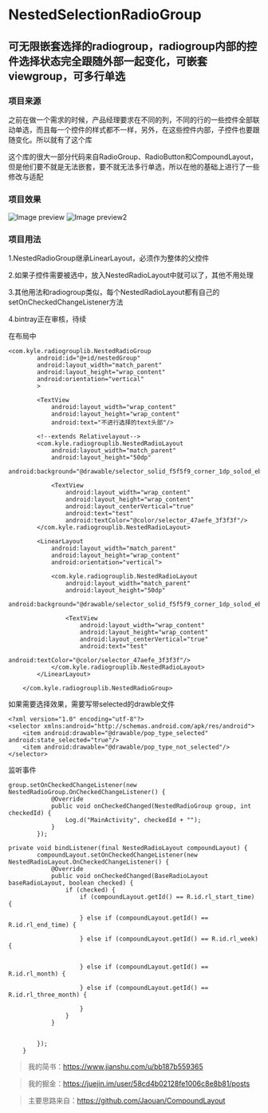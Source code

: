 # NestedSelectionRadioGroup
## 可无限嵌套选择的radiogroup，radiogroup内部的控件选择状态完全跟随外部一起变化，可嵌套viewgroup，可多行单选

### 项目来源
之前在做一个需求的时候，产品经理要求在不同的列，不同的行的一些控件全部联动单选，而且每一个控件的样式都不一样，另外，在这些控件内部，子控件也要跟随变化。所以就有了这个库

这个库的很大一部分代码来自RadioGroup、RadioButton和CompoundLayout，但是他们要不就是无法嵌套，要不就无法多行单选，所以在他的基础上进行了一些修改与适配

### 项目效果
![Image preview](https://github.com/LatoAndroid/NestedSelectionVideoGroup/blob/master/pic/2cb77acf3c89dce000c35297b3c391f.png)
![Image preview2](https://github.com/LatoAndroid/NestedSelectionVideoGroup/blob/master/pic/4082d6c1899b08595851e302e565411.png)

### 项目用法
1.NestedRadioGroup继承LinearLayout，必须作为整体的父控件

2.如果子控件需要被选中，放入NestedRadioLayout中就可以了，其他不用处理

3.其他用法和radiogroup类似，每个NestedRadioLayout都有自己的setOnCheckedChangeListener方法

4.bintray正在审核，待续

在布局中
```
<com.kyle.radiogrouplib.NestedRadioGroup
        android:id="@+id/nestedGroup"
        android:layout_width="match_parent"
        android:layout_height="wrap_content"
        android:orientation="vertical"
        >

        <TextView
            android:layout_width="wrap_content"
            android:layout_height="wrap_content"
            android:text="不进行选择的text头部"/>

        <!--extends Relativelayout-->
        <com.kyle.radiogrouplib.NestedRadioLayout
            android:layout_width="match_parent"
            android:layout_height="50dp"
            android:background="@drawable/selector_solid_f5f5f9_corner_1dp_solod_ebf1ff_corner_1dp">

            <TextView
                android:layout_width="wrap_content"
                android:layout_height="wrap_content"
                android:layout_centerVertical="true"
                android:text="test"
                android:textColor="@color/selector_47aefe_3f3f3f"/>
        </com.kyle.radiogrouplib.NestedRadioLayout>

        <LinearLayout
            android:layout_width="match_parent"
            android:layout_height="wrap_content"
            android:orientation="vertical">

            <com.kyle.radiogrouplib.NestedRadioLayout
                android:layout_width="match_parent"
                android:layout_height="50dp"
                android:background="@drawable/selector_solid_f5f5f9_corner_1dp_solod_ebf1ff_corner_1dp">

                <TextView
                    android:layout_width="wrap_content"
                    android:layout_height="wrap_content"
                    android:layout_centerVertical="true"
                    android:text="test"
                    android:textColor="@color/selector_47aefe_3f3f3f"/>
            </com.kyle.radiogrouplib.NestedRadioLayout>
        </LinearLayout>

    </com.kyle.radiogrouplib.NestedRadioGroup>

```


如果需要选择效果，需要写带selected的drawble文件
```
<?xml version="1.0" encoding="utf-8"?>
<selector xmlns:android="http://schemas.android.com/apk/res/android">
    <item android:drawable="@drawable/pop_type_selected" android:state_selected="true"/>
    <item android:drawable="@drawable/pop_type_not_selected"/>
</selector>
```

监听事件
```
group.setOnCheckedChangeListener(new NestedRadioGroup.OnCheckedChangeListener() {
            @Override
            public void onCheckedChanged(NestedRadioGroup group, int checkedId) {
                Log.d("MainActivity", checkedId + "");
            }
        });

private void bindListener(final NestedRadioLayout compoundLayout) {
        compoundLayout.setOnCheckedChangeListener(new NestedRadioLayout.OnCheckedChangeListener() {
            @Override
            public void onCheckedChanged(BaseRadioLayout baseRadioLayout, boolean checked) {
                if (checked) {
                    if (compoundLayout.getId() == R.id.rl_start_time) {

                    } else if (compoundLayout.getId() == R.id.rl_end_time) {

                    } else if (compoundLayout.getId() == R.id.rl_week) {


                    } else if (compoundLayout.getId() == R.id.rl_month) {

                    } else if (compoundLayout.getId() == R.id.rl_three_month) {

                    }
                }
            }


        });
    }
```
> 我的简书：https://www.jianshu.com/u/bb187b559365

> 我的掘金：https://juejin.im/user/58cd4b02128fe1006c8e8b81/posts

> 主要思路来自：https://github.com/Jaouan/CompoundLayout

